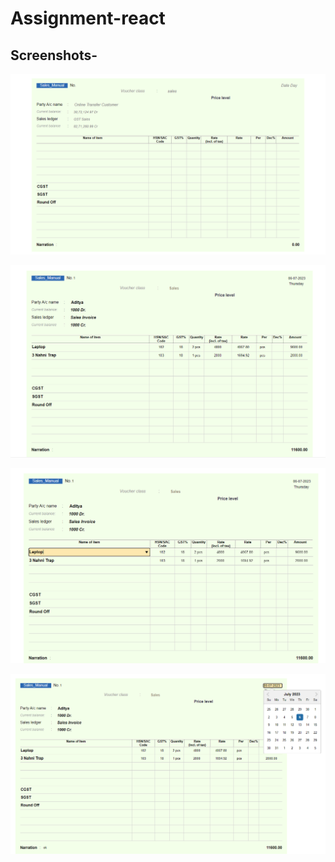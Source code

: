 # Assignment-react


## Screenshots-

![first](https://github.com/AdityaAP7/Assignment/blob/main/screenshots/1.PNG)

![2nd](https://github.com/AdityaAP7/Assignment/blob/main/screenshots/2.PNG)

![third](https://github.com/AdityaAP7/Assignment/blob/main/screenshots/3.png)

![fourth](https://github.com/AdityaAP7/Assignment/blob/main/screenshots/4.png)
